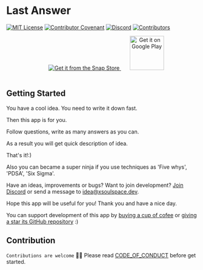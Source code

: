 # Last Answer

[![MIT License][license-badge]][license-link]
[![Contributor Covenant](https://img.shields.io/badge/Contributor%20Covenant-v2.0%20adopted-ff69b4.svg)](CODE_OF_CONDUCT.md)
[![Discord][discord-badge]][discord-link]
[![Contributors][contributors-badge]][contributors-link]

[license-badge]: https://img.shields.io/github/license/xsoulspace/last_answer.svg
[license-link]: LICENSE
[discord-badge]: https://img.shields.io/discord/696688204476055592.svg?style=logo=discord&logoColor=ffffff
[discord-link]: https://discord.com/invite/y54DpJwmAn
[contributors-badge]: https://img.shields.io/github/contributors/xsoulspace/last_answer.svg
[contributors-link]: https://github.com/xsoulspace/last_answer/graphs/contributors

<!-- [![Star on GitHub][github-star-badge]][github-star-link]
[![PRs Welcome][prs-badge]][prs-link] -->
<!-- [prs-badge]: https://img.shields.io/badge/PRs-welcome-brightgreen.svg
[prs-link]: https://github.com/xsoulspace/last_answer/issues -->
<!-- [github-star-badge]: https://img.shields.io/github/stars/xsoulspace/last_answer.svg
[github-star-link]: https://github.com/xsoulspace/last_answer/stargazers -->

<p align="center">
  <a href="https://snapcraft.io/last-answer">
    <img style="margin-bottom: 17px; margin-left: 23px;" alt="Get it from the Snap Store" src="https://snapcraft.io/static/images/badges/en/snap-store-black.svg" />
  </a>
  <a style="margin-bottom: 17px; margin-left: 23px;" href='https://play.google.com/store/apps/details?id=dev.xsoulspace.lastanswer&pcampaignid=pcampaignidMKT-Other-global-all-co-prtnr-py-PartBadge-Mar2515-1'>
    <img height="90px"; alt='Get it on Google Play' src='https://play.google.com/intl/en_us/badges/static/images/badges/en_badge_web_generic.png'/>
  </a>
</p>

## Getting Started

You have a cool idea.
You need to write it down fast.

Then this app is for you.

Follow questions, write as many answers as you can.

As a result you will get quick description of idea.

That's it!:)

Also you can became a super ninja if you use techniques as 'Five whys', 'PDSA', 'Six Sigma'.

Have an ideas, improvements or bugs? Want to join development?
[Join Discord](https://discord.gg/y54DpJwmAn) or send a message to idea@xsoulspace.dev.

Hope this app will be useful for you!
Thank you and have a nice day.

You can support development of this app by [buying a cup of cofee](https://www.buymeacoffee.com/arenukvern) or [giving a star its GitHub repository](https://github.com/xsoulspace/last_answer) :)

## Contribution

`Contributions are welcome` 🎉🎉
Please read [CODE_OF_CONDUCT](CODE_OF_CONDUCT.md) before get started.
